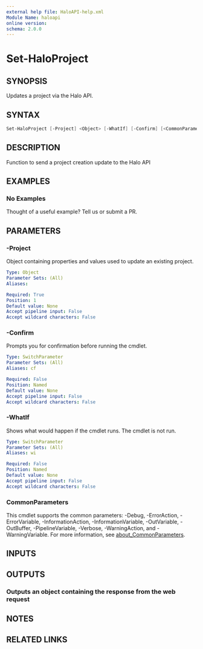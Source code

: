 ```yaml
---
external help file: HaloAPI-help.xml
Module Name: haloapi
online version:
schema: 2.0.0
---
```


# Set-HaloProject

## SYNOPSIS

Updates a project via the Halo API.

## SYNTAX

```powershell
Set-HaloProject [-Project] <Object> [-WhatIf] [-Confirm] [<CommonParameters>]
```

## DESCRIPTION

Function to send a project creation update to the Halo API

## EXAMPLES

### No Examples

Thought of a useful example? Tell us or submit a PR.

## PARAMETERS

### -Project

Object containing properties and values used to update an existing project.

```yaml
Type: Object
Parameter Sets: (All)
Aliases:

Required: True
Position: 1
Default value: None
Accept pipeline input: False
Accept wildcard characters: False
```

### -Confirm

Prompts you for confirmation before running the cmdlet.

```yaml
Type: SwitchParameter
Parameter Sets: (All)
Aliases: cf

Required: False
Position: Named
Default value: None
Accept pipeline input: False
Accept wildcard characters: False
```

### -WhatIf

Shows what would happen if the cmdlet runs. The cmdlet is not run.

```yaml
Type: SwitchParameter
Parameter Sets: (All)
Aliases: wi

Required: False
Position: Named
Default value: None
Accept pipeline input: False
Accept wildcard characters: False
```

### CommonParameters

This cmdlet supports the common parameters: -Debug, -ErrorAction, -ErrorVariable, -InformationAction, -InformationVariable, -OutVariable, -OutBuffer, -PipelineVariable, -Verbose, -WarningAction, and -WarningVariable. For more information, see [about_CommonParameters](http://go.microsoft.com/fwlink/?LinkID=113216).

## INPUTS

## OUTPUTS

### Outputs an object containing the response from the web request

## NOTES

## RELATED LINKS
